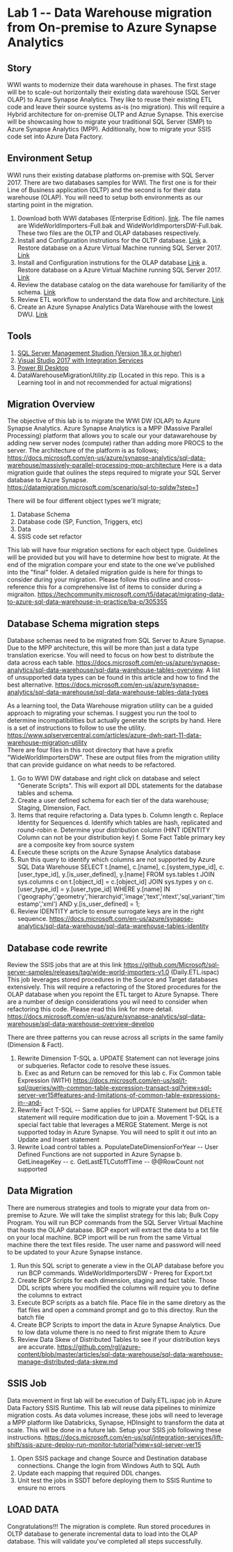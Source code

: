 # Lab 1 -- Data Warehouse migration from On-premise to Azure Synapse Analytics

## Story

WWI wants to modernize their data warehouse in phases.  The first stage will be to scale-out horizontally their existing data warehouse (SQL Server OLAP) to Azure Synapse Analytics.
They like to reuse their existing ETL code and leave their source systems as-is (no migration).  This will require a Hybrid architecture for on-premise OLTP and Azrue Synapse.  This exercise will
be showcasing how to migrate your traditional SQL Server (SMP) to Azure Synapse Analytics (MPP).  Additionally, how to migrate your SSIS code set into Azure Data Factory.

## Environment Setup

WWI runs their existing database platforms on-premise with SQL Server 2017.  There are two databases samples for WWI.  The first one is for their Line of Business application (OLTP) and the second
is for their data warehouse (OLAP).  You will need to setup both environments as our starting point in the migration.

1. Download both WWI databases (Enterprise Edition). [link](https://github.com/Microsoft/sql-server-samples/releases/tag/wide-world-importers-v1.0). The file names are WideWorldImporters-Full.bak
    and WideWorldImportersDW-Full.bak.  These two files are the OLTP and OLAP databases respectively.
2. Install and Configuration instrutions for the OLTP database. [Link](https://docs.microsoft.com/en-us/sql/samples/wide-world-importers-oltp-install-configure?view=sql-server-ver15)
    a. Restore database on a Azure Virtual Machine running SQL Server 2017. [Link](https://docs.microsoft.com/en-us/azure/virtual-machines/windows/sql/virtual-machines-windows-portal-sql-server-provision#1-configure-basic-settings)
3. Install and Configuration instrutions for the OLAP database [Link](https://docs.microsoft.com/en-us/sql/samples/wide-world-importers-dw-install-configure?view=sql-server-ver15)
    a. Restore database on a Azure Virtual Machine running SQL Server 2017. [Link](https://docs.microsoft.com/en-us/azure/virtual-machines/windows/sql/virtual-machines-windows-portal-sql-server-provision#1-configure-basic-settings)
4. Review the database catalog on the data warehouse for familiarity of the schema. [Link](https://docs.microsoft.com/en-us/sql/samples/wide-world-importers-dw-database-catalog?view=sql-server-ver15)
5. Review ETL workflow to understand the data flow and architecture. [Link](https://docs.microsoft.com/en-us/sql/samples/wide-world-importers-perform-etl?view=sql-server-ver15)
6. Create an Azure Synapse Analytics Data Warehouse with the lowest DWU. [Link](https://docs.microsoft.com/en-us/azure/synapse-analytics/sql-data-warehouse/create-data-warehouse-portal)

## Tools

1. [SQL Server Management Studion (Version 18.x or higher)](https://docs.microsoft.com/en-us/sql/ssms/download-sql-server-management-studio-ssms?view=sql-server-ver15)
2. [Visual Studio 2017 with Integration Services](https://docs.microsoft.com/en-us/azure/virtual-machines/windows/sql/virtual-machines-windows-portal-sql-server-provision#1-configure-basic-settings) 
3. [Power BI Desktop](https://www.microsoft.com/en-us/download/details.aspx?id=58494)
4. DataWarehouseMigrationUtility.zip (Located in this repo. This is a Learning tool in and not recommended for actual migrations)


## Migration Overview

The objective of this lab is to migrate the WWI DW (OLAP) to Azure Synapse Analytics.  Azure Synapse Analytics is a MPP (Massive Parallel Processing) platform that allows you to scale our your 
datawarehouse by adding new server nodes (compute) rather than adding more PROCS to the server.  The architecture of the platform is as follows; https://docs.microsoft.com/en-us/azure/synapse-analytics/sql-data-warehouse/massively-parallel-processing-mpp-architecture
Here is a data migration guide that oulines the steps required to migrate your SQL Server database to Azure Synapse.  https://datamigration.microsoft.com/scenario/sql-to-sqldw?step=1

There will be four different object types we'll migrate; 

1. Database Schema
2. Database code (SP, Function, Triggers, etc)
3. Data
4. SSIS code set refactor

This lab will have four migration sections for each object type.  Guidelines will be provided but you will have to determine how best to migrate.  At the end of the migration compare your 
end state to the one we've published into the "final" folder.  A detailed migration guide is here for things to consider during your migration.  Please follow this outline and cross-reference this
for a comprehensive list of items to consider during a migraiton.  https://techcommunity.microsoft.com/t5/datacat/migrating-data-to-azure-sql-data-warehouse-in-practice/ba-p/305355

## Database Schema migration steps

Database schemas need to be migrated from SQL Server to Azure Synapse.  Due to the MPP architecture, this will be more than just a data type translation exericse.  You will need to focus
on how best to distribute the data across each table.  https://docs.microsoft.com/en-us/azure/synapse-analytics/sql-data-warehouse/sql-data-warehouse-tables-overview.  A list of unsupported data types
can be found in this article and how to find the best alternative.  https://docs.microsoft.com/en-us/azure/synapse-analytics/sql-data-warehouse/sql-data-warehouse-tables-data-types

As a learning tool, the Data Warehouse migration utility can be a guided approach to migrating your schemas.  I suggest you run the tool to determine incompatibilities but actually generate the scripts
by hand.  Here is a set of instructions to follow to use the utility.  https://www.sqlservercentral.com/articles/azure-dwh-part-11-data-warehouse-migration-utility  
There are four files in this root directory that have a prefix "WideWorldImportersDW".  These are output files from the migration utility that can provide guidance on what needs to be refactored.

1. Go to WWI DW database and right click on database and select "Generate Scripts".  This will export all DDL statements for the database tables and schema.
2. Create a user defined schema for each tier of the data warehouse; Staging, Dimension, Fact.
3. Items that require refactoring
   a. Data types
   b. Column length
   c. Replace Identity for Sequences
   d. Identify which tables are hash, replicated and round-robin
   e. Determine your distribution column (HINT IDENTITY Column can not be your distribution key)
   f. Some Fact Table primary key are a composite key from source system
4. Execute these scripts on the Azure Synapse Analytics database
5. Run this query to identify which columns are not supported by Azure SQL Data Warehouse
            SELECT  t.[name], c.[name], c.[system_type_id], c.[user_type_id], y.[is_user_defined], y.[name]
            FROM sys.tables  t
            JOIN sys.columns c on t.[object_id]    = c.[object_id]
            JOIN sys.types   y on c.[user_type_id] = y.[user_type_id]
            WHERE y.[name] IN ('geography','geometry','hierarchyid','image','text','ntext','sql_variant','timestamp','xml')
            AND  y.[is_user_defined] = 1;
6. Review IDENTITY article to ensure surrogate keys are in the right sequence. https://docs.microsoft.com/en-us/azure/synapse-analytics/sql-data-warehouse/sql-data-warehouse-tables-identity
    

## Database code rewrite

Review the SSIS jobs that are at this link https://github.com/Microsoft/sql-server-samples/releases/tag/wide-world-importers-v1.0 (Daily.ETL.ispac)  This job leverages
stored procedures in the Source and Target databases extensively.  This will require a refactoring of the Stored procedures for the OLAP database when you repoint the ETL
target to Azure Synapse.  There are a number of design considerations you wil need to consider when refactoring this code.  Please read this link for more detail. https://docs.microsoft.com/en-us/azure/synapse-analytics/sql-data-warehouse/sql-data-warehouse-overview-develop

There are three patterns you can reuse across all scripts in the same family (Dimension & Fact).  

1. Rewrite Dimension T-SQL 
   a. UPDATE Statement can not leverage joins or subqueries.  Refactor code to resolve these issues.  
   b. Exec as and Return can be removed for this lab
   c. Fix Common table Expression (WITH) https://docs.microsoft.com/en-us/sql/t-sql/queries/with-common-table-expression-transact-sql?view=sql-server-ver15#features-and-limitations-of-common-table-expressions-in--and-
2. Rewrite Fact T-SQL -- Same applies for UPDATE Statement but DELETE statement will require modification due to join
   a. Movement T-SQL is a special fact table that leverages a MERGE Statement.  Merge is not supported today in Azure Synapse.  You will need to split it out into an Update and Insert statement
3. Rewrite Load control tables
   a. PopulateDateDimensionForYear -- User Defined Functions are not supported in Azure Synapse
   b. GetLineageKey -- 
   c. GetLastETLCutoffTime -- @@RowCount not supported

## Data Migration

There are numerous strategies and tools to migrate your data from on-premise to Azure.  We will take the simplist strategy for this lab; Bulk Copy Program.  You will run BCP commands from the 
SQL Server Virtual Machine that hosts the OLAP database.  BCP export will extract the data to a txt file on your local machine.  BCP import will be run from the same Virtual
machine there the text files reside.  The user name and password will need to be updated to your Azure Synapse instance.

1. Run this SQL script to generate a view in the OLAP database before you run BCP commands. WideWorldImportersDW - Prereq for Export.txt
2. Create BCP Scripts for each dimension, staging and fact table.  Those DDL scripts where you modified the columns will require you to define the columns to extract
3. Execute BCP scripts as a batch file.  Place file in the same diretory as the flat files and open a command prompt and go to this directoy.  Run the batch file
4. Create BCP Scripts to import the data in Azure Synapse Analytics.  Due to low data volume there is no need to first migrate them to Azure
5. Review Data Skew of Distributed Tables to see if your distribution keys are accurate.  https://github.com/rgl/azure-content/blob/master/articles/sql-data-warehouse/sql-data-warehouse-manage-distributed-data-skew.md

## SSIS Job 

Data movement in first lab will be execution of Daily.ETL.ispac job in Azure Data Factory SSIS Runtime.  This lab will reuse data pipelines to minimize migration costs.
As data volumes increase, these jobs will need to leverage a MPP platform like Databricks, Synapse, HDInsight to transform the data at scale.  This will be done in a future lab.
Setup your SSIS job following these instructions. https://docs.microsoft.com/en-us/sql/integration-services/lift-shift/ssis-azure-deploy-run-monitor-tutorial?view=sql-server-ver15

1. Open SSIS package and change Source and Destination database connections. Change the login from Windows Auth to SQL Auth
2. Update each mapping that required DDL changes.
3. Unit test the jobs in SSDT before deploying them to SSIS Runtime to ensure no errors

## LOAD DATA

Congratulations!!! The migration is complete.  Run stored procedures in OLTP database to generate incremental data to load into the OLAP database.  This will validate you've 
completed all steps successfully.